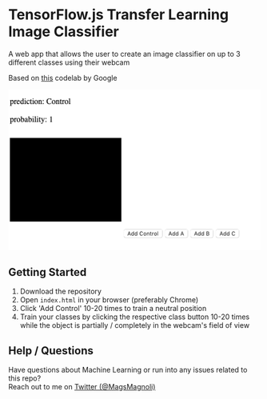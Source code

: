 # TensorFlow.js Transfer Learning Image Classifier

A web app that allows the user to create an image classifier on up to 3 different classes using their webcam

Based on [this](https://codelabs.developers.google.com/codelabs/tensorflowjs-teachablemachine-codelab/index.html) codelab by Google

![Web App Screenshot](docs/screenshot.png?raw=true)

## Getting Started

1. Download the repository
2. Open `index.html` in your browser (preferably Chrome)
3. Click 'Add Control' 10-20 times to train a neutral position
4. Train your classes by clicking the respective class button 10-20 times while the object is partially / completely in the webcam's field of view

## Help / Questions

Have questions about Machine Learning or run into any issues related to this repo?  
Reach out to me on [Twitter (@MagsMagnoli)](https://twitter.com/magsmagnoli)

